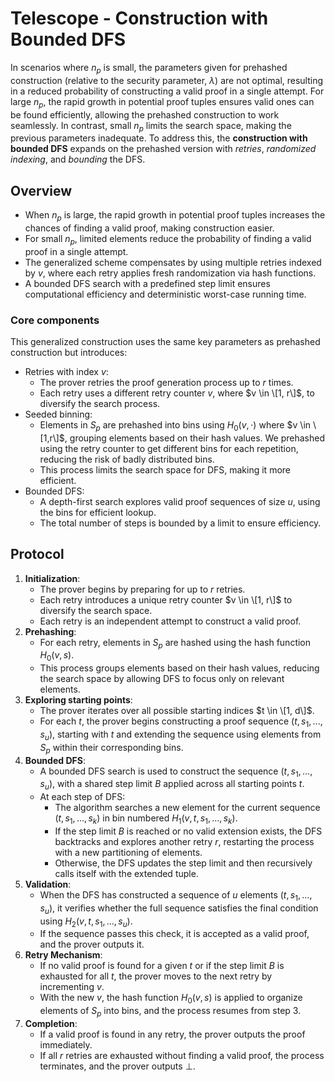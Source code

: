 # Telescope - Construction with Bounded DFS

In scenarios where $n_p$ is small, the parameters given for prehashed construction (relative to the security parameter, $\lambda$) are not optimal, resulting in a reduced probability of constructing a valid proof in a single attempt.
For large $n_p$, the rapid growth in potential proof tuples ensures valid ones can be found efficiently, allowing the prehashed construction to work seamlessly.
In contrast, small $n_p$ limits the search space, making the previous parameters inadequate.
To address this, the **construction with bounded DFS** expands on the prehashed version with *retries*, *randomized indexing*, and *bounding* the DFS.

## Overview
- When $n_p$ is large, the rapid growth in potential proof tuples increases the chances of finding a valid proof, making construction easier.
- For small $n_p$, limited elements reduce the probability of finding a valid proof in a single attempt.
- The generalized scheme compensates by using multiple retries indexed by $v$, where each retry applies fresh randomization via hash functions.
- A bounded DFS search with a predefined step limit ensures computational efficiency and deterministic worst-case running time.

### Core components
This generalized construction uses the same key parameters as prehashed construction but introduces:
- Retries with index $v$: 
  - The prover retries the proof generation process up to $r$ times.
  - Each retry uses a different retry counter $v$, where $v \in \[1, r\]$, to diversify the search process.
- Seeded binning:
  - Elements in $S_p$ are prehashed into bins using $H_0(v, \cdot)$ where $v \in \[1,r\]$, grouping elements based on their hash values. We prehashed using the retry counter to get different bins for each repetition, reducing the risk of badly distributed bins.
  - This process limits the search space for DFS, making it more efficient.
- Bounded DFS:
  - A depth-first search explores valid proof sequences of size $u$, using the bins for efficient lookup.
  - The total number of steps is bounded by a limit to ensure efficiency.

## Protocol
1. **Initialization**:
   - The prover begins by preparing for up to $r$ retries. 
   - Each retry introduces a unique retry counter $v \in \[1, r\]$ to diversify the search space.
   - Each retry is an independent attempt to construct a valid proof.
2. **Prehashing**:
   - For each retry, elements in $S_p$ are hashed using the hash function $H_0(v, s)$.
   - This process groups elements based on their hash values, reducing the search space by allowing DFS to focus only on relevant elements.
3. **Exploring starting points**:
   - The prover iterates over all possible starting indices $t \in \[1, d\]$.
   - For each $t$, the prover begins constructing a proof sequence $(t, s_1, ..., s_u)$, starting with $t$ and extending the sequence using elements from $S_p$ within their corresponding bins.
4. **Bounded DFS**:
   - A bounded DFS search is used to construct the sequence $(t, s_1, ..., s_u)$, with a shared step limit $B$ applied across all starting points $t$.
   - At each step of DFS:
     - The algorithm searches a new element for the current sequence $(t, s_1, ..., s_k)$ in bin numbered $H_1(v, t, s_1, ..., s_k)$.
     - If the step limit $B$ is reached or no valid extension exists, the DFS backtracks and explores another retry $r$, restarting the process with a new partitioning of elements. 
     - Otherwise, the DFS updates the step limit and then recursively calls itself with the extended tuple.
5. **Validation**:
   - When the DFS has constructed a sequence of $u$ elements $(t, s_1, ..., s_u)$, it verifies whether the full sequence satisfies the final condition using $H_2(v, t, s_1, ..., s_u)$.
   - If the sequence passes this check, it is accepted as a valid proof, and the prover outputs it.
6. **Retry Mechanism**:
   - If no valid proof is found for a given $t$ or if the step limit $B$ is exhausted for all $t$, the prover moves to the next retry by incrementing $v$.
   - With the new $v$, the hash function $H_0(v, s)$ is applied to organize elements of $S_p$ into bins, and the process resumes from step 3.
7. **Completion**:
   - If a valid proof is found in any retry, the prover outputs the proof immediately.
   - If all $r$ retries are exhausted without finding a valid proof, the process terminates, and the prover outputs $\bot$.
